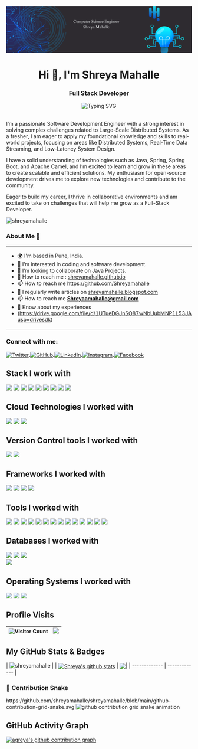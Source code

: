 ![Banner](https://github.com/shreyamahalle/shreyamahalle/blob/main/Banner..png)

<h1 align="center">Hi 👋, I'm Shreya Mahalle</h1>
<h3 align="center">Full Stack Developer</h3>

<div align="center">
  <img src="https://readme-typing-svg.herokuapp.com?font=Fira+Code&pause=1000&color=0891B2&center=true&vCenter=true&width=800&lines=Passionate+Software+Developer+specializing+in+Distributed+Systems;Open-Source+Enthusiast+and+Problem+Solver;Eager+to+learn+and+grow+in+Full-Stack+Development" alt="Typing SVG" />
</div>

<br/>

I’m a passionate Software Development Engineer with a strong interest in solving complex challenges related to Large-Scale Distributed Systems. As a fresher, I am eager to apply my foundational knowledge and skills to real-world projects, focusing on areas like Distributed Systems, Real-Time Data Streaming, and Low-Latency System Design.

I have a solid understanding of technologies such as Java, Spring, Spring Boot, and Apache Camel, and I’m excited to learn and grow in these areas to create scalable and efficient solutions. My enthusiasm for open-source development drives me to explore new technologies and contribute to the community.

Eager to build my career, I thrive in collaborative environments and am excited to take on challenges that will help me grow as a Full-Stack Developer.

 
<p align="left"> <img src="https://komarev.com/ghpvc/?username=shreyamahalle&label=Profile%20views&color=0e75b6&style=flat" alt="shreyamahalle" /> </p>

<h3> About Me 👋</h3>
<table border="0px">
   <tr>
    <td width="50%">
     
 - 🌍 I'm based in Pune, India. 
 - 👀 I’m interested in coding and software development.
 - 💞️ I’m looking to collaborate on Java Projects.
 - 📧 How to reach me : [shreyamahalle.github.io](https://shreyamahalle.github.io/)
 - 📫 How to reach me https://github.com/Shreyamahalle
 - 📝 I regularly write articles on [shreyamahalle.blogspot.com](shreyamahalle.blogspot.com)
 - 📫 How to reach me **Shreyaamahalle@gmail.com**
 - 📄 Know about my experiences
 - (https://drive.google.com/file/d/1UTueDGJnSO87wNbUubMNP1L53JAokO6l/view?usp=drivesdk)
  </td>
   <td align="right"><img src="https://user-images.githubusercontent.com/59734313/157189039-c09b3e38-9f42-42c0-ab54-14f1574190a7.gif" 
   width="80%" height="30%"/></td>
   </tr>
   </table>
  

<h3 align="left">Connect with me:</h3>
<p align="left">

<a href="https://x.com/shreyamahalle" target="_blank">
  <img align="center" src="https://raw.githubusercontent.com/rahuldkjain/github-profile-readme-generator/master/src/images/icons/Social/twitter.svg" alt="Twitter" height="30" width="40" />
</a>

<a href="https://github.com/shreyamahalle" target="_blank">
  <img align="center" src="https://raw.githubusercontent.com/rahuldkjain/github-profile-readme-generator/master/src/images/icons/Social/github.svg" alt="GitHub" height="30" width="40" />
</a>

<a href="https://www.linkedin.com/in/shreya-mahalle-254657176/" target="_blank">
  <img align="center" src="https://raw.githubusercontent.com/rahuldkjain/github-profile-readme-generator/master/src/images/icons/Social/linked-in-alt.svg" alt="LinkedIn" height="30" width="40" />
</a>

<a href="https://www.instagram.com/shreyamahalle/" target="_blank">
  <img align="center" src="https://raw.githubusercontent.com/rahuldkjain/github-profile-readme-generator/master/src/images/icons/Social/instagram.svg" alt="Instagram" height="30" width="40" />
</a>

<a href="https://www.facebook.com/shreyamahalle1/" target="_blank">
  <img align="center" src="https://raw.githubusercontent.com/rahuldkjain/github-profile-readme-generator/master/src/images/icons/Social/facebook.svg" alt="Facebook" height="30" width="40" />
</a>

</p>
 
## Stack I work with
<code><img height="50" src="https://www.vectorlogo.zone/logos/golang/golang-ar21.svg"/></code>
<code><img height="50" src="https://www.vectorlogo.zone/logos/java/java-horizontal.svg"></code>
<code><img height="50" src="https://www.vectorlogo.zone/logos/w3_html5/w3_html5-ar21.svg"></code>
<code><img height="50" src="https://www.vectorlogo.zone/logos/apache_kafka/apache_kafka-ar21.svg"></code>
<code><img height="50" src="https://www.vectorlogo.zone/logos/apache/apache-official.svg"></code>
<code><img height="50" src="https://www.vectorlogo.zone/logos/opensource/opensource-ar21.svg"></code>
<code><img height="50" src="https://www.vectorlogo.zone/logos/apache_activemq/apache_activemq-ar21.svg"></code>
<code><img height="30" src="https://github.com/get-icon/geticon/blob/master/icons/maven.svg"></code>
<code><img height="50" src="https://github.com/get-icon/geticon/blob/master/icons/derby.svg"></code>


## Cloud Technologies I worked with
<code><img height="50" src="https://www.vectorlogo.zone/logos/amazon_elasticcontainer/amazon_elasticcontainer-ar21.svg"></code>
<code><img height="50" src="https://www.vectorlogo.zone/logos/kubernetes/kubernetes-ar21.svg"></code>
<code><img height="50" src="https://www.vectorlogo.zone/logos/amazon_aws/amazon_aws-ar21.svg"></code>	

## Version Control tools I worked with
<code><img height="50" src="https://www.vectorlogo.zone/logos/github/github-ar21.svg"></code>
<code><img height="50" src="https://www.vectorlogo.zone/logos/bitbucket/bitbucket-ar21.svg"></code>

## Frameworks I worked with
<code><img height="50" src="https://www.vectorlogo.zone/logos/springio/springio-ar21.svg"></code>
<code><img height="50" src="https://github.com/get-icon/geticon/blob/master/icons/apache-camel.svg"></code>
<code><img height="30" src="https://github.com/get-icon/geticon/blob/master/icons/quarkus.svg"></code>
<code><img height="50" src="https://www.vectorlogo.zone/logos/cucumberio/cucumberio-ar21.svg"></code>

## Tools I worked with
<code><img height="50" src="https://www.vectorlogo.zone/logos/jenkins/jenkins-icon.svg"></code>
<code><img height="50" src="https://www.vectorlogo.zone/logos/elasticco_kibana/elasticco_kibana-ar21.svg"></code>
<code><img height="50" src="https://www.vectorlogo.zone/logos/elasticco_logstash/elasticco_logstash-ar21.svg"></code>
<code><img height="50" src="https://img.icons8.com/color/344/intellij-idea.png"></code>
<code><img height="30" src="https://github.com/get-icon/geticon/blob/master/icons/eclipse-logo.svg"></code>
<code><img height="50" src="https://www.vectorlogo.zone/logos/gnu_bash/gnu_bash-ar21.svg"></code>
<code><img height="50" src="https://upload.wikimedia.org/wikipedia/commons/b/b6/PuTTY_icon_128px.png"></code>
<code><img height="50" src="https://upload.wikimedia.org/wikipedia/commons/d/de/WinSCP_Logo.png"></code>
<code><img height="50" src="https://www.vectorlogo.zone/logos/vim/vim-ar21.svg"></code>
<code><img height="50" src="https://img.icons8.com/color/344/notepad-plus-plus.png"></code>
<code><img height="50" src="https://www.vectorlogo.zone/logos/atlassian_jira/atlassian_jira-ar21.svg"></code>
<code><img height="50" src="https://github.com/get-icon/geticon/blob/master/icons/microsoft-office.svg"></code>
<code><img height="50" src="https://www.vectorlogo.zone/logos/gnu/gnu-ar21.svg"></code>
<code><img height="50" src="https://www.vectorlogo.zone/logos/gnome/gnome-ar21.svg"></code>

## Databases I worked with
<code><img height="50" src="https://www.vectorlogo.zone/logos/oracle/oracle-ar21.svg"></code>
<code><img height="50" src="https://www.vectorlogo.zone/logos/mongodb/mongodb-ar21.svg"></code>
<code><img height="40" src="https://www.vectorlogo.zone/logos/mysql/mysql-horizontal.svg"></code>	
<code><img height="50" src="https://www.vectorlogo.zone/logos/postgresql/postgresql-ar21.svg"></code>

## Operating Systems I worked with
<code><img height="50" src="https://www.vectorlogo.zone/logos/linux/linux-ar21.svg"></code>
<code><img height="50" src="https://www.vectorlogo.zone/logos/ubuntu/ubuntu-ar21.svg"></code>
<code><img height="50" src="https://github.com/get-icon/geticon/blob/master/icons/microsoft-windows.svg"></code>

## Profile Visits
|![Visitor Count](https://profile-counter.glitch.me/{shreyamahalle}/count.svg)|<a href="http://www.github.com/shreyamahalle"><img src="https://github-readme-streak-stats.herokuapp.com/?user=shreyamahalle&stroke=ffffff&background=1c1917&ring=0891b2&fire=0891b2&currStreakNum=ffffff&currStreakLabel=0891b2&sideNums=ffffff&sideLabels=ffffff&dates=ffffff&hide_border=true" /></a>|
| ------------- | ------------- | 


## My GitHub Stats & Badges
| <img src="https://github-profile-trophy.vercel.app/?username=shreyamahalle" alt="shreyamahalle" /> |
| <a href="https://github.com/shreyamahalle/shreyamahalle"><img align="center" src="https://github-readme-stats.vercel.app/api?username=shreyamahalle&show_icons=true&theme=buefy&hide_border=true&count_private=true" alt="Shreya's github stats" /></a> | <a href="https://github.com/shreyamahalle/shreyamahalle"><img align="center" src="https://github-readme-stats.vercel.app/api/top-langs/?username=shreyamahalle&layout=compact&theme=buefy&hide_border=true&langs_count=8" /></a>|
| ------------- | ------------- |

### 🐍 Contribution Snake

<picture>
 https://github.com/shreyamahalle/shreyamahalle/blob/main/github-contribution-grid-snake.svg
  <source media="(prefers-color-scheme: dark)" srcset="https://github.com/shreyamahalle/shreyamahalle/blob/main/github-contribution-grid-snake-dark.svg">
  <source media="(prefers-color-scheme: light)" srcset="https://github.com/shreyamahalle/shreyamahalle/blob/main/github-contribution-grid-snake.svg">
  <img alt="github contribution grid snake animation" src="https://raw.githubusercontent.com/shreyamahalle/shreyamahalle/master/assets/github-contribution-grid-snake.svg">
</picture>

## GitHub Activity Graph
[![agreya's github contribution graph](https://github-readme-activity-graph.vercel.app/graph?username=shreyamahalle&custom_title=shreyamahalle%27s%20activity%20graph&bg_color=fffff0&line=0891b2&point=ffffff&area_color=1c1917&area=true&hide_border=true&color=708090&days=60)](https://github.com/shreyamahalle)
